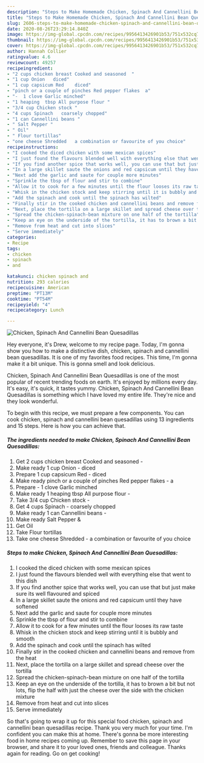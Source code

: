 ```yaml
---
description: "Steps to Make Homemade Chicken, Spinach And Cannellini Bean Quesadillas"
title: "Steps to Make Homemade Chicken, Spinach And Cannellini Bean Quesadillas"
slug: 2606-steps-to-make-homemade-chicken-spinach-and-cannellini-bean-quesadillas
date: 2020-08-26T23:29:14.840Z
image: https://img-global.cpcdn.com/recipes/9956413426901b53/751x532cq70/chicken-spinach-and-cannellini-bean-quesadillas-recipe-main-photo.jpg
thumbnail: https://img-global.cpcdn.com/recipes/9956413426901b53/751x532cq70/chicken-spinach-and-cannellini-bean-quesadillas-recipe-main-photo.jpg
cover: https://img-global.cpcdn.com/recipes/9956413426901b53/751x532cq70/chicken-spinach-and-cannellini-bean-quesadillas-recipe-main-photo.jpg
author: Hannah Collier
ratingvalue: 4.6
reviewcount: 49257
recipeingredient:
- "2 cups chicken breast Cooked and seasoned  "
- "1 cup Onion   diced"
- "1 cup capsicum Red    diced"
- "pinch or a couple of pinches Red pepper flakes  a"
- "-  1 clove Garlic minched"
- "1 heaping  tbsp All purpose flour "
- "3/4 cup Chicken stock "
- "4 cups Spinach   coarsely chopped"
- "1 can Cannellini beans "
- " Salt Pepper "
- " Oil"
- " Flour tortillas"
- "one cheese Shredded   a combination or favourite of you choice"
recipeinstructions:
- "I cooked the diced chicken with some mexican spices"
- "I just found the flavours blended well with everything else that went to this dish"
- "If you find another spice that works well, you can use that but just make sure its well flavoured and spiced"
- "In a large skillet saute the onions and red capsicum until they have softened"
- "Next add the garlic and saute for couple more minutes"
- "Sprinkle the tbsp of flour and stir to combine"
- "Allow it to cook for a few minutes until the flour looses its raw taste"
- "Whisk in the chicken stock and keep stirring until it is bubbly and smooth"
- "Add the spinach and cook until the spinach has wilted"
- "Finally stir in the cooked chicken and cannellini beans and remove from the heat"
- "Next, place the tortilla on a large skillet and spread cheese over the tortilla"
- "Spread the chicken-spinach-bean mixture on one half of the tortilla"
- "Keep an eye on the underside of the tortilla, it has to brown a bit but not lots, flip the half with just the cheese over the side with the chicken mixture"
- "Remove from heat and cut into slices"
- "Serve immediately"
categories:
- Recipe
tags:
- chicken
- spinach
- and

katakunci: chicken spinach and 
nutrition: 293 calories
recipecuisine: American
preptime: "PT13M"
cooktime: "PT54M"
recipeyield: "4"
recipecategory: Lunch

---
```



![Chicken, Spinach And Cannellini Bean Quesadillas](https://img-global.cpcdn.com/recipes/9956413426901b53/751x532cq70/chicken-spinach-and-cannellini-bean-quesadillas-recipe-main-photo.jpg)

Hey everyone, it's Drew, welcome to my recipe page. Today, I'm gonna show you how to make a distinctive dish, chicken, spinach and cannellini bean quesadillas. It is one of my favorites food recipes. This time, I'm gonna make it a bit unique. This is gonna smell and look delicious.

Chicken, Spinach And Cannellini Bean Quesadillas is one of the most popular of recent trending foods on earth. It's enjoyed by millions every day. It's easy, it's quick, it tastes yummy. Chicken, Spinach And Cannellini Bean Quesadillas is something which I have loved my entire life. They're nice and they look wonderful.




To begin with this recipe, we must prepare a few components. You can cook chicken, spinach and cannellini bean quesadillas using 13 ingredients and 15 steps. Here is how you can achieve that.

<!--inarticleads1-->

##### The ingredients needed to make Chicken, Spinach And Cannellini Bean Quesadillas:

1. Get 2 cups chicken breast Cooked and seasoned  -
1. Make ready 1 cup Onion -  diced
1. Prepare 1 cup capsicum Red  -  diced
1. Make ready pinch or a couple of pinches Red pepper flakes - a
1. Prepare -  1 clove Garlic minched
1. Make ready 1 heaping  tbsp All purpose flour -
1. Take 3/4 cup Chicken stock -
1. Get 4 cups Spinach -  coarsely chopped
1. Make ready 1 can Cannellini beans -
1. Make ready  Salt Pepper &amp;
1. Get  Oil
1. Take  Flour tortillas
1. Take one cheese Shredded  - a combination or favourite of you choice




<!--inarticleads2-->

##### Steps to make Chicken, Spinach And Cannellini Bean Quesadillas:

1. I cooked the diced chicken with some mexican spices
1. I just found the flavours blended well with everything else that went to this dish
1. If you find another spice that works well, you can use that but just make sure its well flavoured and spiced
1. In a large skillet saute the onions and red capsicum until they have softened
1. Next add the garlic and saute for couple more minutes
1. Sprinkle the tbsp of flour and stir to combine
1. Allow it to cook for a few minutes until the flour looses its raw taste
1. Whisk in the chicken stock and keep stirring until it is bubbly and smooth
1. Add the spinach and cook until the spinach has wilted
1. Finally stir in the cooked chicken and cannellini beans and remove from the heat
1. Next, place the tortilla on a large skillet and spread cheese over the tortilla
1. Spread the chicken-spinach-bean mixture on one half of the tortilla
1. Keep an eye on the underside of the tortilla, it has to brown a bit but not lots, flip the half with just the cheese over the side with the chicken mixture
1. Remove from heat and cut into slices
1. Serve immediately




So that's going to wrap it up for this special food chicken, spinach and cannellini bean quesadillas recipe. Thank you very much for your time. I'm confident you can make this at home. There's gonna be more interesting food in home recipes coming up. Remember to save this page in your browser, and share it to your loved ones, friends and colleague. Thanks again for reading. Go on get cooking!
